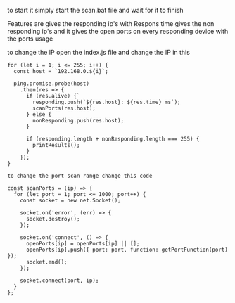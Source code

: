 to start it simply start the scan.bat file and wait for it to finish

Features are
gives the responding ip's with Respons time
gives the non responding ip's
and it gives the open ports on every responding device with the ports usage

to change the IP open the index.js file and change the IP in this

``` 
for (let i = 1; i <= 255; i++) {
  const host = `192.168.0.${i}`;

  ping.promise.probe(host)
    .then(res => {
      if (res.alive) {`
        responding.push(`${res.host}: ${res.time} ms`);
        scanPorts(res.host);
      } else {
        nonResponding.push(res.host);
      }

      if (responding.length + nonResponding.length === 255) {
        printResults();
      }
    });
}

to change the port scan range change this code

const scanPorts = (ip) => {
  for (let port = 1; port <= 1000; port++) {
    const socket = new net.Socket();

    socket.on('error', (err) => {
      socket.destroy();
    });

    socket.on('connect', () => {
      openPorts[ip] = openPorts[ip] || [];
      openPorts[ip].push({ port: port, function: getPortFunction(port) });
      socket.end();
    });

    socket.connect(port, ip);
  }
};
